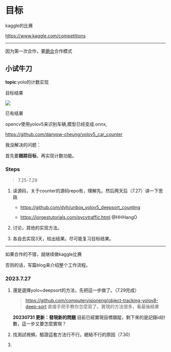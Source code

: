 # 目标

kaggle的比赛

https://www.kaggle.com/competitions

----

因为第一次合作，要<u>磨合</u>合作模式



## 小试牛刀

**topic**:yolo的计数实现

目标结果

<img src = 'https://miro.medium.com/v2/resize:fit:1400/1*DRr0eqS8e8fzT33ZAhXPQA.gif'>



已有结果

opencv使用yolov5来识别车辆,模型已经变成.onnx,

https://github.com/danyow-cheung/yolov5_car_counter



我没解决的问题：

首先要**跟踪目标**，再实现计数功能。



### Steps

> 7.25-7.29

1. 读源码，关于counter的源码repo有，理解先。然后两天后（7.27）讲一下思路

   - https://github.com/dyh/unbox_yolov5_deepsort_counting

   - https://jorgestutorials.com/pycvtraffic.html @HHHangO

     

2. 讨论，其他的实现方法。

3. 各自去实现3天，给出结果。尽可能复习目标结果。

   

---

如果合作的不错，就继续做kaggle比赛

否则的话，写篇blog来介绍整个工作流程。





### 2023.7.27

1. 還是選擇yolo+deepsort的方法，先把這一步做了。（7.29完成）

   >  https://github.com/computervisioneng/object-tracking-yolov8-deep-sort 直接手把手教你怎麼寫了。實現的方法很多，看最後結果


   **20230731 更新：發現新的問題**
   目前已經實現目標跟蹤，剩下來的是記錄id計數，這一步又要怎麼實現？

2. 找測試視頻，驗證這套方法行不行。總結不行的原因（7.30）

3. 

   





